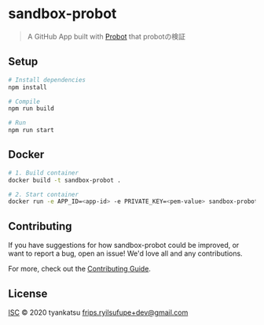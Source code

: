 # sandbox-probot

> A GitHub App built with [Probot](https://github.com/probot/probot) that probotの検証

## Setup

```sh
# Install dependencies
npm install

# Compile
npm run build

# Run
npm run start
```

## Docker

```sh
# 1. Build container
docker build -t sandbox-probot .

# 2. Start container
docker run -e APP_ID=<app-id> -e PRIVATE_KEY=<pem-value> sandbox-probot
```

## Contributing

If you have suggestions for how sandbox-probot could be improved, or want to report a bug, open an issue! We'd love all and any contributions.

For more, check out the [Contributing Guide](CONTRIBUTING.md).

## License

[ISC](LICENSE) © 2020 tyankatsu <frips.ryilsufupe+dev@gmail.com>

